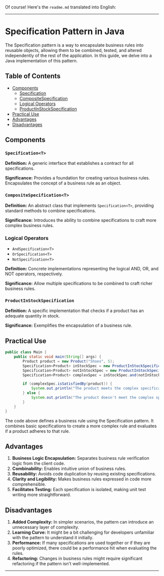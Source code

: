 Of course! Here's the `readme.md` translated into English:

---

# Specification Pattern in Java

The Specification pattern is a way to encapsulate business rules into reusable objects, allowing them to be combined, tested, and altered independently of the rest of the application. In this guide, we delve into a Java implementation of this pattern.

## Table of Contents

- [Components](#components)
  - [Specification<T>](#specificationt)
  - [CompositeSpecification<T>](#compositespecificationt)
  - [Logical Operators](#logical-operators)
  - [ProductInStockSpecification](#productinstockspecification)
- [Practical Use](#practical-use)
- [Advantages](#advantages)
- [Disadvantages](#disadvantages)

## Components

### `Specification<T>`

**Definition:** A generic interface that establishes a contract for all specifications.

**Significance:** Provides a foundation for creating various business rules. Encapsulates the concept of a business rule as an object.

### `CompositeSpecification<T>`

**Definition:** An abstract class that implements `Specification<T>`, providing standard methods to combine specifications.

**Significance:** Introduces the ability to combine specifications to craft more complex business rules.

### Logical Operators

- `AndSpecification<T>`
- `OrSpecification<T>`
- `NotSpecification<T>`

**Definition:** Concrete implementations representing the logical AND, OR, and NOT operators, respectively.

**Significance:** Allow multiple specifications to be combined to craft richer business rules.

### `ProductInStockSpecification`

**Definition:** A specific implementation that checks if a product has an adequate quantity in stock.

**Significance:** Exemplifies the encapsulation of a business rule.

## Practical Use

```java
public class Main {
    public static void main(String[] args) {
        Product product = new Product("Shoes", 5);
        Specification<Product> inStockSpec = new ProductInStockSpecification(3);
        Specification<Product> notInStockSpec = new ProductInStockSpecification(7);
        Specification<Product> complexSpec = inStockSpec.and(notInStockSpec.not());

        if (complexSpec.isSatisfiedBy(product)) {
            System.out.println("The product meets the complex specification!");
        } else {
            System.out.println("The product doesn't meet the complex specification.");
        }
    }
}
```

The code above defines a business rule using the Specification pattern. It combines basic specifications to create a more complex rule and evaluates if a product adheres to that rule.

## Advantages

1. **Business Logic Encapsulation:** Separates business rule verification logic from the client code.
2. **Combinability:** Enables intuitive union of business rules.
3. **Reusability:** Avoids code duplication by reusing existing specifications.
4. **Clarity and Legibility:** Makes business rules expressed in code more comprehensible.
5. **Facilitates Testing:** Each specification is isolated, making unit test writing more straightforward.

## Disadvantages

1. **Added Complexity:** In simpler scenarios, the pattern can introduce an unnecessary layer of complexity.
2. **Learning Curve:** It might be a bit challenging for developers unfamiliar with the pattern to understand it initially.
3. **Performance:** If many specifications are used together or if they are poorly optimized, there could be a performance hit when evaluating the rules.
4. **Refactoring:** Changes in business rules might require significant refactoring if the pattern isn't well-implemented.

---